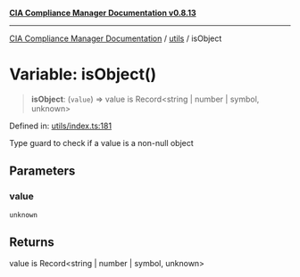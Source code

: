 [**CIA Compliance Manager Documentation v0.8.13**](../../README.md)

***

[CIA Compliance Manager Documentation](../../modules.md) / [utils](../README.md) / isObject

# Variable: isObject()

> **isObject**: (`value`) => value is Record\<string \| number \| symbol, unknown\>

Defined in: [utils/index.ts:181](https://github.com/Hack23/cia-compliance-manager/blob/2f6ce8651c6fa9a0d9c8860576f0ee67ef038efd/src/utils/index.ts#L181)

Type guard to check if a value is a non-null object

## Parameters

### value

`unknown`

## Returns

value is Record\<string \| number \| symbol, unknown\>
